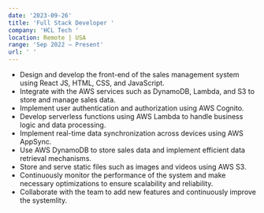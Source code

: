 ```yaml
---
date: '2023-09-26'
title: 'Full Stack Developer '
company: 'HCL Tech '
location: Remote | USA
range: 'Sep 2022 – Present'
url: ' '
---
```


- Design and develop the front-end of the sales management system using React JS, HTML, CSS, and JavaScript.
- Integrate with the AWS services such as DynamoDB, Lambda, and S3 to store and manage sales data.
- Implement user authentication and authorization using AWS Cognito.
- Develop serverless functions using AWS Lambda to handle business logic and data processing.
- Implement real-time data synchronization across devices using AWS AppSync.
- Use AWS DynamoDB to store sales data and implement efficient data retrieval mechanisms.
- Store and serve static files such as images and videos using AWS S3.
- Continuously monitor the performance of the system and make necessary optimizations to ensure scalability
  and reliability.
- Collaborate with the team to add new features and continuously improve the systemlity.
